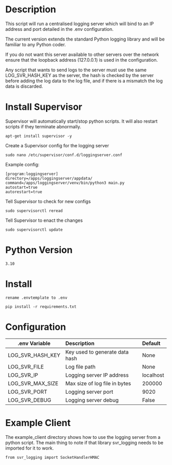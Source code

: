 # Description
This script will run a centralised logging server which will bind to an IP address and port detailed in the .env configuration.

The current version extends the standard Python logging library and will be familiar to any Python coder. 

If you do not want this server available to other servers over the network ensure that the loopback address (127.0.0.1) is used in the configuration.

Any script that wants to send logs to the server must use the same LOG_SVR_HASH_KEY as the server, the hash is checked by the server before adding the log data to the log file, and if there is a mismatch the log data is discarded.

# Install Supervisor

Supervisor will automatically start/stop python scripts.  It will also restart scripts if they terminate abnormally.

```
apt-get install supervisor -y
```

Create a Supervisor config for the logging server

```
sudo nano /etc/supervisor/conf.d/loggingserver.conf
```

Example config:

```
[program:loggingserver]
directory=/apps/loggingserver/appdata/
command=/apps/loggingserver/venv/bin/python3 main.py
autostart=true
autorestart=true
```

Tell Supervisor to check for new configs

```
sudo supervisorctl reread
```

Tell Supervisor to enact the changes

```
sudo supervisorctl update
```

# Python Version

```
3.10
```

# Install

```
rename .envtemplate to .env

pip install -r requirements.txt
```

# Configuration

| .env Variable    | Description                    | Default   |
|------------------|:-------------------------------|:----------|
| LOG_SVR_HASH_KEY | Key used to generate data hash | None      |
| LOG_SVR_FILE     | Log file path                  | None      |
| LOG_SVR_IP       | Logging server IP address      | localhost |
| LOG_SVR_MAX_SIZE | Max size of log file in bytes  | 200000    |
| LOG_SVR_PORT     | Logging server port            | 9020      |
| LOG_SVR_DEBUG    | Logging server debug           | False     |


# Example Client

The example_client directory shows how to use the logging server from a python script.  The main thing to note if that library svr_logging needs to be imported for  it to work.

```
from svr_logging import SocketHandlerHMAC
```
